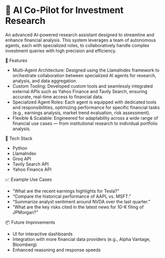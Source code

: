 # 🧠 AI Co-Pilot for Investment Research
An advanced AI-powered research assistant designed to streamline and enhance financial analysis. This system leverages a team of autonomous agents, each with specialized roles, to collaboratively handle complex investment queries with high precision and efficiency.

🚀 Features
* Multi-Agent Architecture: Designed using the LlamaIndex framework to orchestrate collaboration between specialized AI agents for research, analysis, and data aggregation.
* Custom Tooling: Developed custom tools and seamlessly integrated external APIs such as Yahoo Finance and Tavily Search, ensuring accurate, real-time access to financial data.
* Specialized Agent Roles: Each agent is equipped with dedicated tools and responsibilities, optimizing performance for specific financial tasks (e.g., earnings analysis, market trend evaluation, risk assessment).
* Flexible & Scalable: Engineered for adaptability across a wide range of financial use cases — from institutional research to individual portfolio analysis.

🧩 Tech Stack
* Python
* LlamaIndex
* Groq API
* Tavily Search API
* Yahoo Finance API

📈 Example Use Cases
* “What are the recent earnings highlights for Tesla?”
* “Compare the historical performance of AAPL vs. MSFT.”
* “Summarize analyst sentiment around NVDA over the last quarter.”
* “What are the key risks cited in the latest news for 10-K filing of JPMorgan?”

📦 Future Improvements
* UI for interactive dashboards
* Integration with more financial data providers (e.g., Alpha Vantage, Bloomberg)
* Enhanced reasoning and response speeds
